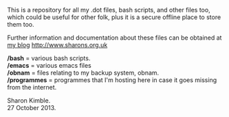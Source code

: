 This is a repository for all my .dot files, bash scripts, and other files too, which could be useful for other folk, plus it is a secure offline place to store them too.

Further information and documentation about these files can be obtained at [my blog](http://www.sharons.org.uk "A Taste of Linux") http://www.sharons.org.uk

**/bash** = various bash scripts.<br /> 
**/emacs** = various emacs files<br />
**/obnam** = files relating to my backup system, obnam.<br />
**/programmes** = programmes that I'm hosting here in case it goes missing from the internet.

 Sharon Kimble. <br />
 27 October 2013.